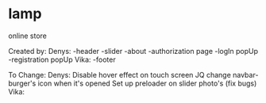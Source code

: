 # lamp
online store

Created by:
  Denys:
    -header
    -slider
    -about
    -authorization page
    -logIn popUp
    -registration popUp
  Vika:
    -footer


To Change:
  Denys:
    Disable hover effect on touch screen JQ
    change navbar-burger's icon when it's opened
    Set up preloader on slider photo's (fix bugs)
  Vika:
